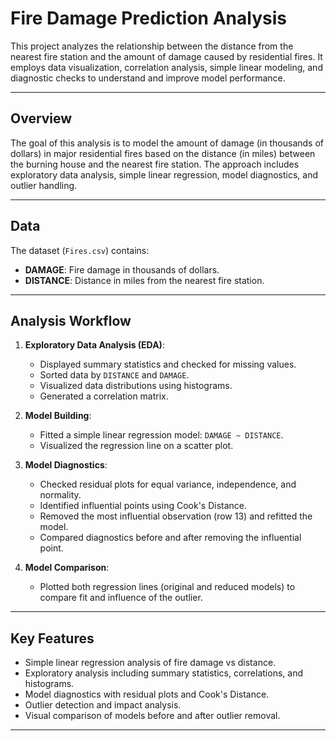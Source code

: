 # Fire Damage Prediction Analysis

This project analyzes the relationship between the distance from the nearest fire station and the amount of damage caused by residential fires. It employs data visualization, correlation analysis, simple linear modeling, and diagnostic checks to understand and improve model performance.

---

## Overview
The goal of this analysis is to model the amount of damage (in thousands of dollars) in major residential fires based on the distance (in miles) between the burning house and the nearest fire station. The approach includes exploratory data analysis, simple linear regression, model diagnostics, and outlier handling.

---

## Data
The dataset (`Fires.csv`) contains:
- **DAMAGE**: Fire damage in thousands of dollars.
- **DISTANCE**: Distance in miles from the nearest fire station.

---

## Analysis Workflow

1. **Exploratory Data Analysis (EDA)**:
   - Displayed summary statistics and checked for missing values.
   - Sorted data by `DISTANCE` and `DAMAGE`.
   - Visualized data distributions using histograms.
   - Generated a correlation matrix.

2. **Model Building**:
   - Fitted a simple linear regression model: `DAMAGE ~ DISTANCE`.
   - Visualized the regression line on a scatter plot.

3. **Model Diagnostics**:
   - Checked residual plots for equal variance, independence, and normality.
   - Identified influential points using Cook's Distance.
   - Removed the most influential observation (row 13) and refitted the model.
   - Compared diagnostics before and after removing the influential point.

4. **Model Comparison**:
   - Plotted both regression lines (original and reduced models) to compare fit and influence of the outlier.

---

## Key Features
- Simple linear regression analysis of fire damage vs distance.
- Exploratory analysis including summary statistics, correlations, and histograms.
- Model diagnostics with residual plots and Cook's Distance.
- Outlier detection and impact analysis.
- Visual comparison of models before and after outlier removal.

---
